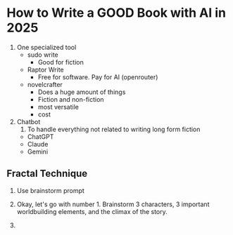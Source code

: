 # How to Write a GOOD Book with AI in 2025

1. One specialized tool
   * sudo write
     * Good for fiction
   * Raptor Write
     * Free for software. Pay for AI (openrouter)
   * novelcrafter
     * Does a huge amount of things
     * Fiction and non-fiction
     * most versatile
     * cost
2. Chatbot
   1. To handle everything not related to writing long form fiction
   * ChatGPT
   * Claude
   * Gemini

## Fractal Technique

1. Use brainstorm prompt

2. Okay, let's go with number 1. Brainstorm 3 characters, 3 important worldbuilding elements, and the climax of the story.

3. 